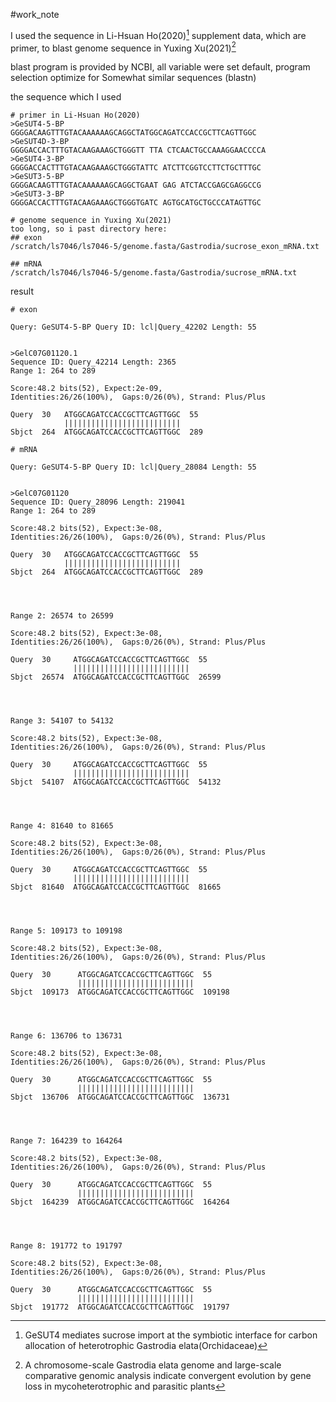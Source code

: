 #work_note

I used the sequence in Li-Hsuan Ho(2020)[^1] supplement data, which are primer, to blast genome sequence in Yuxing Xu(2021)[^2]

blast program is provided by NCBI, all variable were set default, program selection optimize for Somewhat similar sequences (blastn)  

the sequence which I used
```
# primer in Li-Hsuan Ho(2020)
>GeSUT4-5-BP
GGGGACAAGTTTGTACAAAAAAGCAGGCTATGGCAGATCCACCGCTTCAGTTGGC
>GeSUT4D-3-BP
GGGGACCACTTTGTACAAGAAAGCTGGGTT TTA CTCAACTGCCAAAGGAACCCCA
>GeSUT4-3-BP
GGGGACCACTTTGTACAAGAAAGCTGGGTATTC ATCTTCGGTCCTTCTGCTTTGC
>GeSUT3-5-BP
GGGGACAAGTTTGTACAAAAAAGCAGGCTGAAT GAG ATCTACCGAGCGAGGCCG
>GeSUT3-3-BP
GGGGACCACTTTGTACAAGAAAGCTGGGTGATC AGTGCATGCTGCCCATAGTTGC

# genome sequence in Yuxing Xu(2021)
too long, so i past directory here:
## exon
/scratch/ls7046/ls7046-5/genome.fasta/Gastrodia/sucrose_exon_mRNA.txt

## mRNA
/scratch/ls7046/ls7046-5/genome.fasta/Gastrodia/sucrose_mRNA.txt
```

result
```
# exon

Query: GeSUT4-5-BP Query ID: lcl|Query_42202 Length: 55


>GelC07G01120.1
Sequence ID: Query_42214 Length: 2365
Range 1: 264 to 289

Score:48.2 bits(52), Expect:2e-09, 
Identities:26/26(100%),  Gaps:0/26(0%), Strand: Plus/Plus

Query  30   ATGGCAGATCCACCGCTTCAGTTGGC  55
            ||||||||||||||||||||||||||
Sbjct  264  ATGGCAGATCCACCGCTTCAGTTGGC  289
```

```
# mRNA

Query: GeSUT4-5-BP Query ID: lcl|Query_28084 Length: 55


>GelC07G01120
Sequence ID: Query_28096 Length: 219041
Range 1: 264 to 289

Score:48.2 bits(52), Expect:3e-08, 
Identities:26/26(100%),  Gaps:0/26(0%), Strand: Plus/Plus

Query  30   ATGGCAGATCCACCGCTTCAGTTGGC  55
            ||||||||||||||||||||||||||
Sbjct  264  ATGGCAGATCCACCGCTTCAGTTGGC  289




Range 2: 26574 to 26599

Score:48.2 bits(52), Expect:3e-08, 
Identities:26/26(100%),  Gaps:0/26(0%), Strand: Plus/Plus

Query  30     ATGGCAGATCCACCGCTTCAGTTGGC  55
              ||||||||||||||||||||||||||
Sbjct  26574  ATGGCAGATCCACCGCTTCAGTTGGC  26599




Range 3: 54107 to 54132

Score:48.2 bits(52), Expect:3e-08, 
Identities:26/26(100%),  Gaps:0/26(0%), Strand: Plus/Plus

Query  30     ATGGCAGATCCACCGCTTCAGTTGGC  55
              ||||||||||||||||||||||||||
Sbjct  54107  ATGGCAGATCCACCGCTTCAGTTGGC  54132




Range 4: 81640 to 81665

Score:48.2 bits(52), Expect:3e-08, 
Identities:26/26(100%),  Gaps:0/26(0%), Strand: Plus/Plus

Query  30     ATGGCAGATCCACCGCTTCAGTTGGC  55
              ||||||||||||||||||||||||||
Sbjct  81640  ATGGCAGATCCACCGCTTCAGTTGGC  81665




Range 5: 109173 to 109198

Score:48.2 bits(52), Expect:3e-08, 
Identities:26/26(100%),  Gaps:0/26(0%), Strand: Plus/Plus

Query  30      ATGGCAGATCCACCGCTTCAGTTGGC  55
               ||||||||||||||||||||||||||
Sbjct  109173  ATGGCAGATCCACCGCTTCAGTTGGC  109198




Range 6: 136706 to 136731

Score:48.2 bits(52), Expect:3e-08, 
Identities:26/26(100%),  Gaps:0/26(0%), Strand: Plus/Plus

Query  30      ATGGCAGATCCACCGCTTCAGTTGGC  55
               ||||||||||||||||||||||||||
Sbjct  136706  ATGGCAGATCCACCGCTTCAGTTGGC  136731




Range 7: 164239 to 164264

Score:48.2 bits(52), Expect:3e-08, 
Identities:26/26(100%),  Gaps:0/26(0%), Strand: Plus/Plus

Query  30      ATGGCAGATCCACCGCTTCAGTTGGC  55
               ||||||||||||||||||||||||||
Sbjct  164239  ATGGCAGATCCACCGCTTCAGTTGGC  164264




Range 8: 191772 to 191797

Score:48.2 bits(52), Expect:3e-08, 
Identities:26/26(100%),  Gaps:0/26(0%), Strand: Plus/Plus

Query  30      ATGGCAGATCCACCGCTTCAGTTGGC  55
               ||||||||||||||||||||||||||
Sbjct  191772  ATGGCAGATCCACCGCTTCAGTTGGC  191797
```

[^1]:GeSUT4 mediates sucrose import at the symbiotic interface for carbon allocation of heterotrophic Gastrodia elata(Orchidaceae)
[^2]:A chromosome-scale Gastrodia elata genome and large-scale comparative genomic analysis indicate convergent evolution by gene loss in mycoheterotrophic and parasitic plants